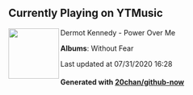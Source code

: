 ## Currently Playing on YTMusic

[<img align="left" width="100" src="https://lh3.googleusercontent.com/cvbV80eTsJZ5Qge3fXcNrxzBOSy7Wb--mzjvcCcNEBjondGgtFiuOSZqpmGhdg4VKvEAK-w46E-2Y8F-8w">](https://music.youtube.com/channel/UClHxZy_9ArA6rploIzcDReQ)

Dermot Kennedy - Power Over Me

**Albums**: Without Fear

Last updated at 07/31/2020 16:28

#### Generated with [20chan/github-now](https://github.com/20chan/github-now)


<!--
**20chan/20chan** is a ✨ _special_ ✨ repository because its `README.md` (this file) appears on your GitHub profile.

Here are some ideas to get you started:

- 🔭 I’m currently working on ...
- 🌱 I’m currently learning ...
- 👯 I’m looking to collaborate on ...
- 🤔 I’m looking for help with ...
- 💬 Ask me about ...
- 📫 How to reach me: ...
- 😄 Pronouns: ...
- ⚡ Fun fact: ...
-->
